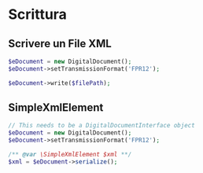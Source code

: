 # Scrittura

## Scrivere un File XML
``` php
$eDocument = new DigitalDocument();
$eDocument->setTransmissionFormat('FPR12');

$eDocument->write($filePath);
```

## SimpleXmlElement
``` php
// This needs to be a DigitalDocumentInterface object
$eDocument = new DigitalDocument();
$eDocument->setTransmissionFormat('FPR12');

/** @var \SimpleXmlElement $xml **/
$xml = $eDocument->serialize();
```